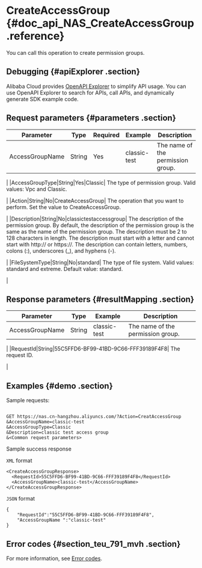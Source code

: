 # CreateAccessGroup {#doc_api_NAS_CreateAccessGroup .reference}

You can call this operation to create permission groups.

## Debugging {#apiExplorer .section}

Alibaba Cloud provides [OpenAPI Explorer](https://api.aliyun.com/#product=NAS&api=CreateAccessGroup) to simplify API usage. You can use OpenAPI Explorer to search for APIs, call APIs, and dynamically generate SDK example code.

## Request parameters {#parameters .section}

|Parameter|Type|Required|Example|Description|
|---------|----|--------|-------|-----------|
|AccessGroupName|String|Yes|classic-test| The name of the permission group.

 |
|AccessGroupType|String|Yes|Classic| The type of permission group. Valid values: Vpc and Classic.

 |
|Action|String|No|CreateAccessGroup| The operation that you want to perform. Set the value to CreateAccessGroup.

 |
|Description|String|No|classictestaccessgroup| The description of the permission group. By default, the description of the permission group is the same as the name of the permission group. The description must be 2 to 128 characters in length. The description must start with a letter and cannot start with http:// or https://. The description can contain letters, numbers, colons \(:\), underscores \(\_\), and hyphens \(-\).

 |
|FileSystemType|String|No|standard| The type of file system. Valid values: standard and extreme. Default value: standard.

 |

## Response parameters {#resultMapping .section}

|Parameter|Type|Example|Description|
|---------|----|-------|-----------|
|AccessGroupName|String|classic-test| The name of the permission group.

 |
|RequestId|String|55C5FFD6-BF99-41BD-9C66-FFF39189F4F8| The request ID.

 |

## Examples {#demo .section}

Sample requests:

``` {#request_demo}

GET https://nas.cn-hangzhou.aliyuncs.com/?Action=CreatAccessGroup
&AccessGroupName=classic-test
&AccessGroupType=Classic
&Description=classic test access group
&<Common request parameters>

```

Sample success response

`XML` format

``` {#xml_return_success_demo}
<CreateAccessGroupResponse>
  <RequestId>55C5FFD6-BF99-41BD-9C66-FFF39189F4F8</RequestId>
  <AccessGroupName>classic-test</AccessGroupName>
</CreateAccessGroupResponse>

```

`JSON` format

``` {#json_return_success_demo}
{
	"RequestId":"55C5FFD6-BF99-41BD-9C66-FFF39189F4F8",
	"AccessGroupName ":"classic-test"
}
```

## Error codes {#section_teu_791_mvh .section}

For more information, see [Error codes](https://error-center.alibabacloud.com/status/product/NAS).

